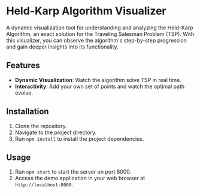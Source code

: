 # Held-Karp Algorithm Visualizer

A dynamic visualization tool for understanding and analyzing the Held-Karp Algorithm, an exact solution for the Traveling Salesman Problem (TSP). With this visualizer, you can observe the algorithm's step-by-step progression and gain deeper insights into its functionality.

## Features

- **Dynamic Visualization**: Watch the algorithm solve TSP in real time.
- **Interactivity**: Add your own set of points and watch the optimal path evolve.

## Installation

1. Clone the repository.
2. Navigate to the project directory.
3. Run `npm install` to install the project dependencies.

## Usage

1. Run `npm start` to start the server on port 8000.
2. Access the demo application in your web browser at `http://localhost:8000`.
